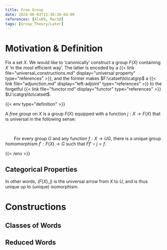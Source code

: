 ```yaml
---
title: Free Group
date: 2024-06-03T15:36:38-04:00
references: [Alu09, Mac10]
tags: [Group_Theory/Later]
---
```


# Motivation & Definition

Fix a set $X$. We would like to ‘canonically’ construct a group $F(X)$ containing $X$ ‘in the most efficient way’. The latter is encoded by a {{< link file="universal_constructions.md" display="universal property" type="references" >}}, and the former makes $F:\catset\to\catgrp$ a {{< link file="adjunction.md" display="left-adjoint" type="references" >}} to the forgetful {{< link file="functor.md" display="functor" type="references" >}} $U:\catgrp\to\catset$.


{{< env type="definition" >}}

A *free group* on $X$ is a group $F(X)$ equipped with a function $j:X\to F(X)$ that is universal in the following sense:

<br>

&emsp;&emsp;For every group $G$ and any function $f:X\to UG$, there is a unique group homomorphism $f':F(X)\to G$ such that $Ff'\circ j=f$.

{{< /env >}}

## Categorical Properties

In other words, $(F(X),j)$ is the universal arrow from $X$ to $U$, and is thus unique up to (unique) isomorphism.

# Constructions

## Classes of Words

## Reduced Words
